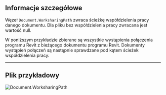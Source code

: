 ## Informacje szczegółowe
Węzeł `Document.WorksharingPath` zwraca ścieżkę współdzielenia pracy danego dokumentu. Dla pliku bez współdzielenia pracy zwracana jest wartość null.

W poniższym przykładzie zbierane są wszystkie wystąpienia połączenia programu Revit z bieżącego dokumentu programu Revit. Dokumenty wystąpień połączeń są następnie sprawdzane pod kątem ścieżek współdzielenia pracy.
___
## Plik przykładowy

![Document.WorksharingPath](./Revit.Application.Document.WorksharingPath_img.jpg)
